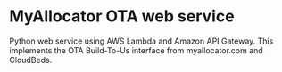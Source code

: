MyAllocator OTA web service
==============================================

Python web service using AWS Lambda and Amazon API Gateway. This implements the 
OTA Build-To-Us interface from myallocator.com and CloudBeds.

